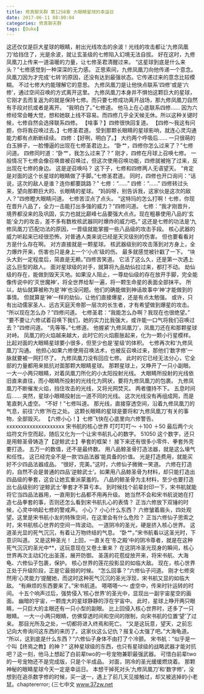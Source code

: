 ```yaml
---
title: 修真聊天群 第1258章 大眼睛星球的幸运日
date: 2017-06-11 08:00:04
categories: 修真聊天群
tags: [Duke]
---
```


这还仅仅是巨大星球的眼睛，射出光线攻击的余波！光线的攻击都让‘九修凤凰刀’给挡住了，光是余波，就让玄圣级的七修陷入幻境无法自拔。
好在这时，九修凤凰刀上传来一道温暖的力量，让七修圣君清醒过来。
“这星球到底是什么来头？”七修感觉到一种深深的无力感。
正思索间，九修凤凰刀向他传递一个意念。
凤凰刀因为才完成‘七转’的原因，还没有达到最强状态。它传递过来的意念比较模糊。
不过七修大约能理解它的意思。
九修凤凰刀是让他快点联系‘四修’或是‘六修’，通过空间召唤的方式离开这里。
九修凤凰刀本身并不惧怕这颗巨大的星球，它刚才去而复返为的就是保持七修。而只要七修成功离开战场，那九修凤凰刀自然有手段对抗或者是离开。
“我明白了。”七修道。
他马上在心底联系四修……
因为六修经常会睡大觉，想和她联上线不容易。而四修几乎全天候无休。所以这种关键时候，七修自然会选择联系四修。
【啥事？】四修很快回复道。
【四修～我这有问题，你将我召唤过去。】七修圣君道。
受到那颗长眼睛的星球影响，就连心灵沟通能力都有点断断续续。
四修：【好咧，明白了。】
大约两个呼吸后……
一只很萌的白玉狮子，一脸懵逼的出现在七修圣君边上。
“卧艹，四修你怎么过来了？”七修问道。
四修同时道：“卧艹，我怎么过来了？”
刚才，四修在月球上召唤七修。
一般情况下七修会像召唤兽被召唤过，但这次使用召唤功能，四修就被拖了过来，反出现在七修的身边。
这是逆召唤吗？
这下子，七修和四修两人无语望天。
“肯定是对面的这个长星球的眼睛做了手脚。”七修圣君道。
同时，四修也开口询问：“话说，这次的敌人是谁？连你都要跳路？”
七修：“……”
四修：“……”
四修转过头来，望向那颗巨大的、长眼睛的星球。
“妈妈呀，别告诉我，这家伙是这次的敌人？”四修瞪大眼睛问道。
七修苦涩点了点头。
“这特玛的怎么打啊！七修，你现在晋升八品了，全力一击能打出多强的威力？”四修问道。
七修：“我才刚晋升，境界都没来的及巩固，实力也就比巅峰七品要强大点点。现在粗暴使用八品的‘玄能’全力的攻击，差不多有数枚核武器同时爆炸的威力吧。”
这还是七修的功法是‘九修凤凰刀’匹配功法的原因，一晋级就能掌握一些八品级的攻击手段。
核心武器的威力听起来已经很恐怖，对普通人类来说已经是天灾级别的伤害。
但也要看看对方是什么存在啊。
对方直接就是一颗星球。
核武器级别的攻击落到对方身上，全力爆炸开来，伤害也只是身上一个‘小点’级的伤。
最多就感觉被针戳了一下。
“块头大到一定程度后，简直是无赖。”四修苦笑道。
它活了这么久，还是第一次遇上这么巨型的敌人。
面对星球级的对手，就算将九品劫仙拉过来，都打不动。
劫仙级的存在，能做到毁天灭地。如果没人阻止，一尊劫仙级的存在放开手脚，完全能像传说中的‘灭世魔神’，将全世界给犁一遍，将一颗生命星的表面全部抹平。
所以，劫仙就算被称为是‘神’也没问题。他们的确能做到神话故事中‘神’才能做到的事情。
但就算是‘神’一样的劫仙，让他们直接爆星，还是有点太勉强。
或许，只有出动儒家圣人、远古天庭天帝那一层次的长生者，才有希望做到爆星的攻击。
“所以现在怎么办？”四修问道。
七修圣君：“我能怎么办啊？我现在也很绝望。”
“要不要让六修试着召唤下我们，她的实力比我强大，或许能一口气将我们召唤过去？”四修问道。
“先等等。”七修道。
他握紧‘九修凤凰刀’，凤凰刀还在和那颗星球对峙。
凤凰刀的火焰越来越大，此时它的火焰膨胀起来，化为一颗小行星模样。
比起对面的大眼睛星球要小很多，但至少也是‘星级’的体积。
七修再次和‘九修凤凰刀’沟通。
他担心如果六修使用召唤法术，也被反召唤过来，那他们‘数字修’一脉就要被一网打尽了。
九修凤凰刀没有回应七修。
此时的它已经无法分心，它全部的力量都用来抵抗对面那颗大眼睛星球。
那颗星球上，又睁开了一只小副眼。
一大一小两只眼睛，对着凤凰刀所化的小太阳投射光线。
大眼睛所投射的光线依旧直来直往，而小眼睛所投射的光线化为网状，要将九修凤凰刀的包裹。
九修凤凰刀不断催发火焰，挡住攻击的光线，又将光网焚灭。
两者僵持不下。
五息时间后……
突然，星球小眼睛投射出一道不同的光线。
这次光线没有再组成网，而是笔直刺入虚空。
“不好！”七修叫道。
那光线，直接穿透空间，沿着九修凤凰刀的气息，前往‘六修’所在之处。
这颗长眼睛的星球是要将和‘九修凤凰刀’有关的事物，全部毁灭。
【六修小心！】七修飞快在心底里向六修警告。
xxxxxxxxxxxxxxxxxxxx
宋书航的核心世界
叮叮叮叮～
＋100
＋50
最后两个火焰符文升空而起，随后又化为一个让宋书航扎心的数字。
51050
这个数字，还只是用鲸圣骨铸造了【逆鲸武士】拳套的框架！
接下来还有很多小零件、拳套外壳要打造。
五万一的数值，还不是最终数。
用八品鲸圣骨打造法器，就是这么壕气和任性。
这已经完全不是一款‘四品法器’能具备的价值。
光是打造费用，就能买好不少四品法器成品。
“很好，完美。”这时，六修仙子微微一笑道。
六修在打造的，自然不会是普通的四品‘逆鲸武士’。如果用八品鲸圣骨为材料，却只能打造出四品级的拳套，这会让她玄重派蒙羞的。
八品的鲸圣骨为主材料，至少也要打造出七品级别的‘逆鲸武士’拳套才不算亏本。
到时候找个前辈封印一下，宋书航就能将它当四品法器用，一直用到七品都不用再升级。
她当然不会和宋书航说她在打造七品拳套的事，否则还怎么看到宋书航扎心的表情？
正当六修放下双锤的时候，心灵中响起七修的警戒声。
小心？
小心什么东西？
六修皱着眉头，四处观望。这里是宋书航小友的特殊空间，在这里会有什么危险？
正当六修仙子思索之时，宋书航核心世界的空间一阵波动。
一道阴冷的圣光，硬是挤入核心世界。
这道圣光显的死气沉沉，有着让万物终结的气息。
“卧艹。”宋书航看以这圣光时，下意识叫道。
又是这种圣光！
上回，一直关在‘冬之殿’中的阴冷尊者，就是在这种死气沉沉的圣光中**，这玩意现在又卷土重来？
在这阴冷圣光现身的瞬间，核心世界再次主动幻化出圣莲，展开防御。
圣莲的花苞绽放开来，将宋书航、大海龟、六修仙子包裹，保护。
核心世界的莲花投影显的如临大敌。
现在，核心世界正处于升级阶段，正是它最弱的时候。
“怎么回事？”六修仙子问道。
刚才七修突然用‘心灵能力’提醒她，而这时这种死气沉沉的圣光浮现，宋书航又显的如临大敌。
“有麻烦的东西要来了。”宋书航道。
嗒嗒嗒～～
虚空中，传来时针运转的时间。
十五个响声过后，强势侵入‘核心世界’的圣光中，显现出一副宇宙星空的画面。
幽暗的宇宙，一颗庞大的星球静静的浮在宇宙中。
此时，星球上睁开两只眼睛，一只巨大的主眼还有一只小型的副眼。
比上回侵入核心世界时，还多了一只眼睛。
一大一小两只眼睛，仿佛穿透时间和空间的限制，向宋书航的位置‘望’了过来。
那目光所及之处，一切都将进入终焉和死亡。
“又是这玩意，望天，之前忘记向大帝询问这东西的来历了。这家伙这么记仇？报复心太强了吧。”大海龟道。
“所以，这到底是什么东西？”六修仙子身体不由打了个冷颤。
宋书航：“似乎是一个叫【终焉之教】的神？”
这种星球级的东西，也只有星球级的战略武器才能对抗吧？这一刻，他马上想起了白前辈two的一号宠物兼职最强武器。
可惜白前辈two的一号宠物还不是完成版，只是个半成品。
对面，阴冷的圣光缓缓燃烧着。
那颗神秘的眼睛星球今天一定是幸运日。
本想干掉死对头‘九修凤凰刀’和‘数字修’，没想到在追杀数字修的时候，买一送一，遇上了前几天见接触过，却又被逃掉的小老鼠。chaptererror;
(三七中文 www.37zw.net